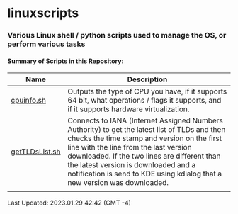 # <h1>linuxscripts</h1>    
<h3>Various Linux shell / python scripts used to manage the OS, or perform various tasks</h3>    
<h4>Summary of Scripts in this Repository:</h4>    


| <b>Name</b> | <b>Description</b> |
|---|---|
| [cpuinfo.sh](https://github.com/brad457/linuxscripts/tree/master/CPUInfo) | Outputs the type of CPU you have, if it supports 64 bit, what operations / flags it supports, and if it supports hardware virtualization. |
| [getTLDsList.sh](https://github.com/brad457/linuxscripts/tree/master/getTLDs)  | Connects to IANA (Internet Assigned Numbers Authority) to get the latest list of TLDs and then checks the time stamp and version on the first line with the line from the last version downloaded.  If the two lines are different than the latest version is downloaded and a notification is send to KDE using kdialog that a new version was downloaded. |
|   |   |

Last Updated: 2023.01.29 42:42 (GMT -4)
